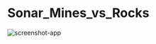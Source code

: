 # Sonar_Mines_vs_Rocks






![screenshot-app](https://user-images.githubusercontent.com/86875309/182212946-e251e250-57aa-4d0c-858c-401a792deaf8.png)
